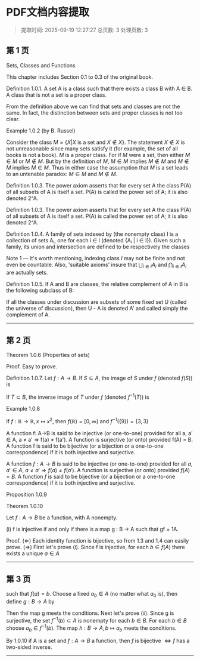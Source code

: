 # PDF文档内容提取
> 提取时间: 2025-09-19 12:27:27
> 总页数: 3
> 处理页数: 3

## 第 1 页

Sets, Classes and Functions

This chapter includes Section 0.1 to 0.3 of the original book.

Definition 1.0.1. A set A is a class such that there exists a class B with A ∈ B. A class that is not a set is a proper class.

From the definition above we can find that sets and classes are not the same. In fact, the distinction between sets and proper classes is not too clear.

Example 1.0.2 (by B. Russel)

Consider the class $M = \{X | X \text{ is a set and } X \notin X\}$. The statement $X \notin X$ is not unreasonable since many sets satisfy it (for example, the set of all books is not a book). $M$ is a proper class. For if $M$ were a set, then either $M \in M$ or $M \notin M$. But by the definition of $M$, $M \in M$ implies $M \notin M$ and $M \notin M$ implies $M \in M$. Thus in either case the assumption that $M$ is a set leads to an untenable paradox: $M \in M$ and $M \notin M$.

Definition 1.0.3. The power axiom asserts that for every set A the class P(A) of all subsets of A is itself a set. P(A) is called the power set of A; it is also denoted 2^A.

Definition 1.0.3. The power axiom asserts that for every set A the class P(A) of all subsets of A is itself a set. P(A) is called the power set of A; it is also denoted 2^A.

Definition 1.0.4. A family of sets indexed by (the nonempty class) I is a collection of sets Aᵢ, one for each i ∈ I (denoted {Aᵢ | i ∈ I}). Given such a family, its union and intersection are defined to be respectively the classes

Note 1 — It's worth mentioning, indexing class $I$ may not be finite and not even be countable. Also, 'suitable axioms' insure that $\bigcup_{i \in I} A_i$ and $\bigcap_{i \in I} A_i$ are actually sets.

Definition 1.0.5. If A and B are classes, the relative complement of A in B is the following subclass of B:

If all the classes under discussion are subsets of some fixed set U (called the universe of discussion), then U - A is denoted A' and called simply the complement of A.

---

## 第 2 页

Theorem 1.0.6 (Properties of sets)

Proof. Easy to prove.

Definition 1.0.7. Let $f: A \rightarrow B$. If $S \subseteq A$, the image of $S$ under $f$ (denoted $f(S)$) is

If $T \subset B$, the inverse image of $T$ under $f$ (denoted $f^{-1}(T)$) is

Example 1.0.8

If $f: \mathbb{R} \rightarrow \mathbb{R}, x \mapsto x^2$, then $f(\mathbb{R}) = [0, \infty)$ and $f^{-1}(\{9\}) = \{3,3\}$

A function f: A→B is said to be injective (or one-to-one) provided for all a, a' ∈ A, a ≠ a' ⇒ f(a) ≠ f(a'). A function is surjective (or onto) provided f(A) = B. A function f is said to be bijective (or a bijection or a one-to-one correspondence) if it is both injective and surjective.

A function $f: A \to B$ is said to be injective (or one-to-one) provided for all $a, a' \in A$, $a \neq a' \Rightarrow f(a) \neq f(a')$. A function is surjective (or onto) provided $f(A) = B$. A function $f$ is said to be bijective (or a bijection or a one-to-one correspondence) if it is both injective and surjective.

Proposition 1.0.9

Theorem 1.0.10

Let $f: A \to B$ be a function, with A nonempty.

(i) f is injective if and only if there is a map g : B → A such that gf = 1A.

Proof. ($\Leftarrow$) Each identity function is bijective, so from 1.3 and 1.4 can easily prove.
($\Rightarrow$) First let's prove (i). Since f is injective, for each $b \in f(A)$ there exists a unique $a \in A$

---

## 第 3 页

such that $f(a) = b$. Choose a fixed $a_0 \in A$ (no matter what $a_0$ is), then define $g: B \to A$ by

Then the map g meets the conditions. Next let's prove (ii). Since g is surjective, the set $f^{-1}(b) \subset A$ is nonempty for each $b \in B$. For each $b \in B$ choose $a_b \in f^{-1}(b)$. The map $h: B \to A, b \mapsto a_b$ meets the conditions.

By 1.0.10 if A is a set and $f: A \rightarrow B$ a function, then $f$ is bijective $\iff f$ has a two-sided inverse.

---

